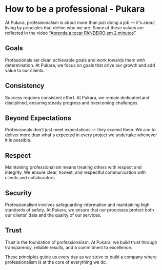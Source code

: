# How to be a professional - Pukara

At Pukara, professionalism is about more than just doing a job — it's about living by principles that define who we are. Some of these values are reflected in the video “[Aprenda a tocar PANDEIRO em 2 minutos](https://www.youtube.com/watch?v=AM4KVoSpQ2M)”.

## Goals  
Professionals set clear, achievable goals and work towards them with determination. At Pukara, we focus on goals that drive our growth and add value to our clients.

## Consistency  
Success requires consistent effort. At Pukara, we remain dedicated and disciplined, ensuring steady progress and overcoming challenges.

## Beyond Expectations
Professionals don't just meet expectations — they exceed them. We aim to deliver more than what's expected in every project we undertake whenever it is possible.

## Respect
Maintaining professionalism means treating others with respect and integrity. We ensure clear, honest, and respectful communication with clients and collaborators.

## Security  
Professionalism involves safeguarding information and maintaining high standards of safety. At Pukara, we ensure that our processes protect both our clients' data and the quality of our services.

## Trust  
Trust is the foundation of professionalism. At Pukara, we build trust through transparency, reliable results, and a commitment to excellence.

These principles guide us every day as we strive to build a company where professionalism is at the core of everything we do.
